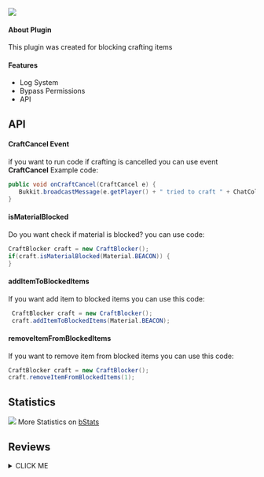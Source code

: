 ![](https://cdn.glitch.com/fd177e7a-ac8c-4bd5-a685-77913b63a81d%2FCraftBlocker_Title.png?v=1619211839956)

#### About Plugin


This plugin was created for blocking crafting items
#### Features
- Log System
- Bypass Permissions
- API


## API

#### CraftCancel Event

if you want to run code if crafting is cancelled you can use event **CraftCancel**
Example code:
```java
public void onCraftCancel(CraftCancel e) {
   Bukkit.broadcastMessage(e.getPlayer() + " tried to craft " + ChatColor.YELLOW + e.getItem());
} 
```    
#### isMaterialBlocked

Do you want check if material is blocked? you can use code:
```java
CraftBlocker craft = new CraftBlocker();
if(craft.isMaterialBlocked(Material.BEACON)) {  
}
```	      
#### addItemToBlockedItems

If you want add item to blocked items you can use this code:
```java
 CraftBlocker craft = new CraftBlocker();
 craft.addItemToBlockedItems(Material.BEACON);
```	      
#### removeItemFromBlockedItems

If you want to remove item from blocked items you can use this code:
```java
CraftBlocker craft = new CraftBlocker();
craft.removeItemFromBlockedItems(1);
```	  
## Statistics

![](http://bstats.org/signatures/bukkit/CraftBlocker.svg)
More Statistics on [bStats](http://bstats.org/plugin/bukkit/CraftBlocker/11114 "bStats")

## Reviews
<details><summary>CLICK ME</summary>
<p>

#### No one make review :(



</p>
</details>


